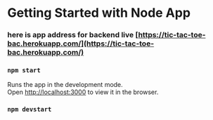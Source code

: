 # Getting Started with  Node App

### here is app address for backend live [https://tic-tac-toe-bac.herokuapp.com/](https://tic-tac-toe-bac.herokuapp.com/)

### `npm start`

Runs the app in the development mode.\
Open [http://localhost:3000](http://localhost:3000) to view it in the browser.

### `npm devstart`